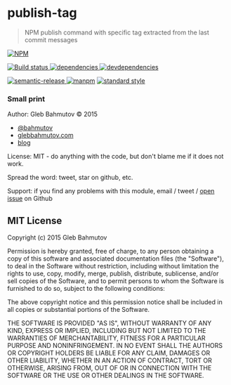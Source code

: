 # publish-tag

> NPM publish command with specific tag extracted from the last commit messages

[![NPM][publish-tag-icon] ][publish-tag-url]

[![Build status][publish-tag-ci-image] ][publish-tag-ci-url]
[![dependencies][publish-tag-dependencies-image] ][publish-tag-dependencies-url]
[![devdependencies][publish-tag-devdependencies-image] ][publish-tag-devdependencies-url]

[![semantic-release][semantic-image] ][semantic-url]
[![manpm](https://img.shields.io/badge/manpm-%E2%9C%93-3399ff.svg)](https://github.com/bahmutov/manpm)
[![standard style](https://img.shields.io/badge/code%20style-standard-brightgreen.svg)](http://standardjs.com/)

### Small print

Author: Gleb Bahmutov &copy; 2015

* [@bahmutov](https://twitter.com/bahmutov)
* [glebbahmutov.com](http://glebbahmutov.com)
* [blog](http://glebbahmutov.com/blog/)

License: MIT - do anything with the code, but don't blame me if it does not work.

Spread the word: tweet, star on github, etc.

Support: if you find any problems with this module, email / tweet /
[open issue][issues] on Github

[issues]: https://github.com/bahmutov/publish-tag/issues

## MIT License

Copyright (c) 2015 Gleb Bahmutov

Permission is hereby granted, free of charge, to any person
obtaining a copy of this software and associated documentation
files (the "Software"), to deal in the Software without
restriction, including without limitation the rights to use,
copy, modify, merge, publish, distribute, sublicense, and/or sell
copies of the Software, and to permit persons to whom the
Software is furnished to do so, subject to the following
conditions:

The above copyright notice and this permission notice shall be
included in all copies or substantial portions of the Software.

THE SOFTWARE IS PROVIDED "AS IS", WITHOUT WARRANTY OF ANY KIND,
EXPRESS OR IMPLIED, INCLUDING BUT NOT LIMITED TO THE WARRANTIES
OF MERCHANTABILITY, FITNESS FOR A PARTICULAR PURPOSE AND
NONINFRINGEMENT. IN NO EVENT SHALL THE AUTHORS OR COPYRIGHT
HOLDERS BE LIABLE FOR ANY CLAIM, DAMAGES OR OTHER LIABILITY,
WHETHER IN AN ACTION OF CONTRACT, TORT OR OTHERWISE, ARISING
FROM, OUT OF OR IN CONNECTION WITH THE SOFTWARE OR THE USE OR
OTHER DEALINGS IN THE SOFTWARE.

[publish-tag-icon]: https://nodei.co/npm/publish-tag.png?downloads=true
[publish-tag-url]: https://npmjs.org/package/publish-tag
[publish-tag-ci-image]: https://travis-ci.org/bahmutov/publish-tag.png?branch=master
[publish-tag-ci-url]: https://travis-ci.org/bahmutov/publish-tag
[publish-tag-dependencies-image]: https://david-dm.org/bahmutov/publish-tag.png
[publish-tag-dependencies-url]: https://david-dm.org/bahmutov/publish-tag
[publish-tag-devdependencies-image]: https://david-dm.org/bahmutov/publish-tag/dev-status.png
[publish-tag-devdependencies-url]: https://david-dm.org/bahmutov/publish-tag#info=devDependencies
[semantic-image]: https://img.shields.io/badge/%20%20%F0%9F%93%A6%F0%9F%9A%80-semantic--release-e10079.svg
[semantic-url]: https://github.com/semantic-release/semantic-release
